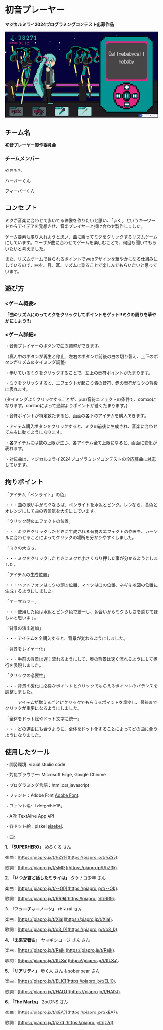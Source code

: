 # 初音プレーヤー
**マジカルミライ2024プログラミングコンテスト応募作品**

![demo_img](info/demo_img.png)

## チーム名 ##
**初音プレーヤー製作委員会**
### チームメンバー ###
やちもも

ハーバーくん

フィーバーくん

## コンセプト
ミクが音楽に合わせて歩いてる映像を作りたいと思い、「歩く」というキーワードからアイデアを発想させ、音楽プレイヤーと掛け合わせ製作しました。

ゲーム要素も取り入れようと思い、曲に乗ってミクをクリックするリズムゲームにしています。ユーザが曲に合わせてゲームを楽しむことで、何回も聞いてもらいたいと考えました。

また、リズムゲームで得られるポイントでwebデザインを華やかになる仕組みにしているので、曲を、目、耳、リズムに乗ることで楽しんでもらいたいと思っています。

## 遊び方
### <ゲーム概要> ###
**「曲のリズムにのってミクをクリックしてポイントをゲット!!ミクの周りを華やかにしよう!!」**

### <ゲーム詳細> ###
・音楽プレイヤーのボタンで曲の調整ができます。

（真ん中のボタンが再生と停止、左右のボタンが前後の曲の切り替え、上下のボタンがリズムのタイミング調整)

・歩いているミクをクリックすることで、左上の音符ポイントがたまります。

・ミクをクリックすると、エフェクトが起こり青の音符、赤の音符がミクの背後に表れます。

(タイミングよくクリックすることが、赤の音符エフェクトの条件で、comboになります。comboによって通常よりポイントが速くたまります。)

・音符ポイントが特定数たまると、画面の各下のアイテムを購入できます。

・アイテム購入ボタンをクリックすると、ミクの前後に生成され、音楽に合わせて左右に動くようになります。

・各アイテムには数の上限が生じ、各アイテム全て上限になると、画面に変化が表れます。

・対応曲は、マジカルミライ2024プログラミングコンテストの全応募曲に対応しています。

## 拘りポイント 
「アイテム「ペンライト」の色」

・・・曲の歌い手がミクならば、ペンライトを水色とピンク。レンなら、黄色とオレンジにして曲の雰囲気を大切にしています。

「クリック時のエフェクトの位置」

・・・ミクをクリックしたときに生成される音符のエフェクトの位置を、カーソルに合わせることによってクリックの場所を分かりやすくしました。

「ミクの大きさ」

・・・ミクをクリックしたときにミクが小さくなり押した事が分かるようにしました。

「アイテムの生成位置」

・・・ヘッドフォンはミクの頭の位置、マイクは口の位置、ネギは地面の位置に生成するようにしました。

「テーマカラー」

・・・使用した色は水色とピンク色で統一し、色合いからミクらしさを感じてほしいと思います。

「背景の演出追加」

・・・アイテムを全購入すると、背景が変わるようにしました。

「背景をレイヤー化」

・・・手前の背景は遅く流れるようにして、奥の背景は速く流れるようにして奥行を表現しました。

「クリックの必要性」

・・・背景の変化に必要なポイントとクリックでもらえるポイントのバランスを調整しました。

&emsp;&emsp;&emsp;アイテムが増えるごとにクリックでもらえるポイントを増やし、最後までクリックが重要になるようにしました。

「全体をドット絵やドット文字に統一」

・・・どの選曲にも合うように、全体をドット化することによってどの曲に合うようになりました。

## 使用したツール

・開発環境: visual studio code

・対応ブラウザー: Microsoft Edge, Google Chrome

・プログラミング言語：html,css,javascript

・フォント：Adobe Font [Adobe Font](https://fonts.adobe.com/).

・フォント名: 「dotgothic16」

・API: TextAlive App API

・各ドット絵：piskel [pisekel](https://www.piskelapp.com/).

・曲:

**1. 「SUPERHERO」** めろくる さん

楽曲：[https://piapro.jp/t/hZ35](https://piapro.jp/t/hZ35).

歌詞：[https://piapro.jp/t/sMIS](https://piapro.jp/t/hZ35).

**2. 「いつか君と話したミライは」** タケノコ少年 さん

楽曲：[https://piapro.jp/t/--OD](https://piapro.jp/t/--OD).

歌詞：[https://piapro.jp/t/RR9i](https://piapro.jp/t/RR9i).

**3. 「フューチャーノーツ」**  shikisai さん

楽曲：[https://piapro.jp/t/XiaI](https://piapro.jp/t/XiaI).

歌詞：[https://piapro.jp/t/o3_D](https://piapro.jp/t/o3_D).

**4. 「未来交響曲」**  ヤマギシコージ さん さん

楽曲：[https://piapro.jp/t/Rejk](https://piapro.jp/t/Rejk).

歌詞：[https://piapro.jp/t/SLXu](https://piapro.jp/t/SLXu).

**5. 「リアリティ」**  歩く人 さん & sober bear さん

楽曲：[https://piapro.jp/t/ELIC](https://piapro.jp/t/ELIC).

歌詞：[https://piapro.jp/t/HADJ](https://piapro.jp/t/HADJ).

**6. 「The Marks」**  2ouDNS さん

楽曲：[https://piapro.jp/t/xEA7](https://piapro.jp/t/xEA7).

歌詞：[https://piapro.jp/t/jz7d](https://piapro.jp/t/jz7d).







